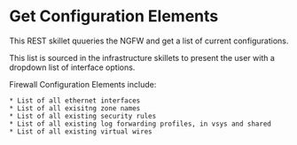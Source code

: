 # Get Configuration Elements

This REST skillet quueries the NGFW and get a list of current configurations.

This list is sourced in the infrastructure skillets to present the user with a dropdown
list of interface options.


Firewall Configuration Elements include:

    * List of all ethernet interfaces
    * List of all exisitng zone names
    * List of all existing security rules
    * List of all existing log forwarding profiles, in vsys and shared
    * List of all existing virtual wires
